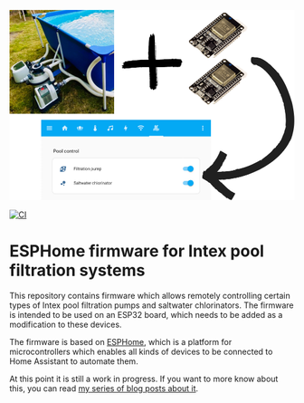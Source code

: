 ![Project banner](static/project-banner.png)

[![CI](https://github.com/danielschenk/esphome-intex-pool-controller/actions/workflows/ci.yml/badge.svg)](https://github.com/danielschenk/esphome-intex-pool-controller/actions/workflows/ci.yml)

# ESPHome firmware for Intex pool filtration systems

This repository contains firmware which allows remotely controlling certain types of Intex
pool filtration pumps and saltwater chlorinators. The firmware is intended to be used on
an ESP32 board, which needs to be added as a modification to these devices.

The firmware is based on [ESPHome](https://esphome.io), which is a platform for
microcontrollers which enables all kinds of devices to be connected to Home Assistant to
automate them.

At this point it is still a work in progress. If you want to more know about this, you can
read [my series of blog posts about it](https://www.danielschenk.tech/swimming-pool/hacking-pool-1).

